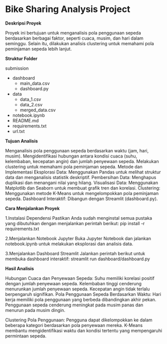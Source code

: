 Bike Sharing Analysis Project
=============================

**Deskripsi Proyek**

Proyek ini bertujuan untuk menganalisis pola penggunaan sepeda berdasarkan berbagai faktor, seperti cuaca, musim, dan hari dalam seminggu. Selain itu, dilakukan analisis clustering untuk memahami pola peminjaman sepeda lebih lanjut.

**Struktur Folder**

submission
- dashboard
   - main_data.csv
   - dashboard.py
- data
   - data_1.csv
   - data_2.csv
   - merged_data.csv
- notebook.ipynb
- README.md
- requirements.txt
- url.txt

**Tujuan Analisis**

Menganalisis pola penggunaan sepeda berdasarkan waktu (jam, hari, musim).
Mengidentifikasi hubungan antara kondisi cuaca (suhu, kelembaban, kecepatan angin) dan jumlah penyewaan sepeda.
Melakukan clustering untuk memahami pola peminjaman sepeda.
Metode dan Implementasi
Eksplorasi Data: Menggunakan Pandas untuk melihat struktur data dan menganalisis statistik deskriptif.
Pembersihan Data: Menghapus duplikasi dan menangani nilai yang hilang.
Visualisasi Data: Menggunakan Matplotlib dan Seaborn untuk membuat grafik tren dan korelasi.
Clustering: Menggunakan metode K-Means untuk mengelompokkan pola peminjaman sepeda.
Dashboard Interaktif: Dibangun dengan Streamlit (dashboard.py).

**Cara Menjalankan Proyek**

1️.Instalasi Dependensi
Pastikan Anda sudah menginstal semua pustaka yang dibutuhkan dengan menjalankan perintah berikut:
pip install -r requirements.txt

2️.Menjalankan Notebook Jupyter
Buka Jupyter Notebook dan jalankan notebook.ipynb untuk melakukan eksplorasi dan analisis data.

3️.Menjalankan Dashboard Streamlit
Jalankan perintah berikut untuk membuka dashboard interaktif:
streamlit run dashboard/dashboard.py

**Hasil Analisis**

Hubungan Cuaca dan Penyewaan Sepeda:
Suhu memiliki korelasi positif dengan jumlah penyewaan sepeda.
Kelembaban tinggi cenderung menurunkan jumlah penyewaan sepeda.
Kecepatan angin tidak terlalu berpengaruh signifikan.
Pola Penggunaan Sepeda Berdasarkan Waktu:
Hari kerja memiliki pola penggunaan yang berbeda dibandingkan akhir pekan.
Penggunaan sepeda cenderung meningkat pada musim panas dan menurun pada musim dingin.

Clustering Pola Penggunaan:
Pengguna dapat dikelompokkan ke dalam beberapa kategori berdasarkan pola penyewaan mereka.
K-Means membantu mengidentifikasi waktu dan kondisi tertentu yang mempengaruhi permintaan sepeda.
